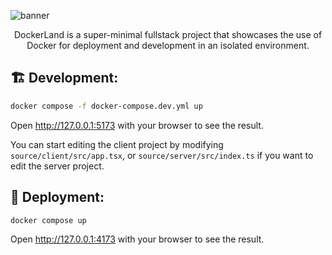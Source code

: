 ![banner](https://github.com/psparsa/dockerland/assets/57572461/6a6b20a6-abfc-4a78-9dde-e06f0081d92b)


<p align="center">
DockerLand is a super-minimal fullstack project that showcases the use of Docker for deployment and development in an isolated environment.
</p>

## 🏗 Development:

```bash
docker compose -f docker-compose.dev.yml up
```

Open http://127.0.0.1:5173 with your browser to see the result.

You can start editing the client project by modifying `source/client/src/app.tsx`, or `source/server/src/index.ts` if you want to edit the server project.

## 🏡 Deployment:

```bash
docker compose up
```

Open http://127.0.0.1:4173 with your browser to see the result.
